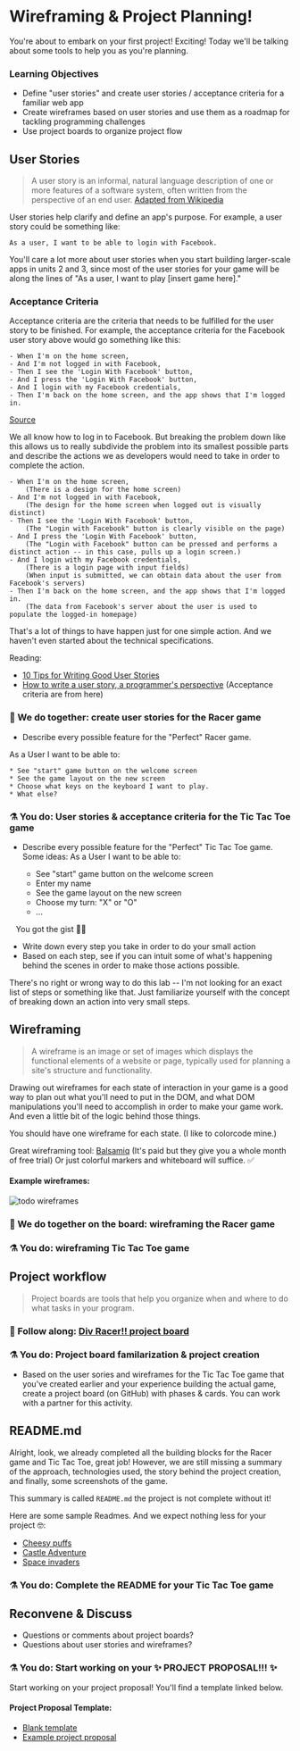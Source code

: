 # Wireframing & Project Planning!

You're about to embark on your first project! Exciting! Today we'll be talking about some tools to help you as you're planning.

### Learning Objectives

- Define "user stories" and create user stories / acceptance criteria for a familiar web app
- Create wireframes based on user stories and use them as a roadmap for tackling programming challenges
- Use project boards to organize project flow

## User Stories

> A user story is an informal, natural language description of one or more features of a software system, often written from the perspective of an end user. [Adapted from Wikipedia](https://en.wikipedia.org/wiki/User_story)

User stories help clarify and define an app's purpose. For example, a user story could be something like:

```
As a user, I want to be able to login with Facebook.
```

You'll care a lot more about user stories when you start building larger-scale apps in units 2 and 3, since most of the user stories for your game will be along the lines of "As a user, I want to play [insert game here]."

### Acceptance Criteria

Acceptance criteria are the criteria that needs to be fulfilled for the user story to be finished. For example, the acceptance criteria for the Facebook user story above would go something like this:

```
- When I'm on the home screen,
- And I'm not logged in with Facebook,
- Then I see the 'Login With Facebook' button,
- And I press the 'Login With Facebook' button,
- And I login with my Facebook credentials,
- Then I'm back on the home screen, and the app shows that I'm logged in.
```

[Source](https://medium.com/@sasa_sekulic/how-to-write-a-user-story-a-programmer-s-perspective-part-1-573f413e0bae)

We all know how to log in to Facebook. But breaking the problem down like this allows us to really subdivide the problem into its smallest possible parts and describe the actions we as developers would need to take in order to complete the action.

```
- When I'm on the home screen,
    (There is a design for the home screen)
- And I'm not logged in with Facebook,
    (The design for the home screen when logged out is visually distinct)
- Then I see the 'Login With Facebook' button,
    (The "Login with Facebook" button is clearly visible on the page)
- And I press the 'Login With Facebook' button,
    (The "Login with Facebook" button can be pressed and performs a distinct action -- in this case, pulls up a login screen.)
- And I login with my Facebook credentials,
    (There is a login page with input fields)
    (When input is submitted, we can obtain data about the user from Facebook's servers)
- Then I'm back on the home screen, and the app shows that I'm logged in.
    (The data from Facebook's server about the user is used to populate the logged-in homepage)
```

That's a lot of things to have happen just for one simple action. And we haven't even started about the technical specifications.

Reading: 
- [10 Tips for Writing Good User Stories](http://www.romanpichler.com/blog/10-tips-writing-good-user-stories/)
- [How to write a user story, a programmer's perspective](https://medium.com/@sasa_sekulic/how-to-write-a-user-story-a-programmer-s-perspective-part-1-573f413e0bae) (Acceptance criteria are from here)

### 👥 We do together: create user stories for the Racer game
- Describe every possible feature for the "Perfect" Racer game.

As a User I want to be able to:

    * See "start" game button on the welcome screen
    * See the game layout on the new screen
    * Choose what keys on the keyboard I want to play.
    * What else?

### ⚗ You do: User stories & acceptance criteria for the Tic Tac Toe game

- Describe every possible feature for the "Perfect" Tic Tac Toe game. Some ideas:
As a User I want to be able to:

    * See "start" game button on the welcome screen
    * Enter my name
    * See the game layout on the new screen
    * Choose my turn: "X" or "O"
    * ...
    
    You got the gist 👍🏼
 
- Write down every step you take in order to do your small action
- Based on each step, see if you can intuit some of what's happening behind the scenes in order to make those actions possible.

There's no right or wrong way to do this lab -- I'm not looking for an exact list of steps or something like that. Just familiarize yourself with the concept of breaking down an action into very small steps.

## Wireframing

> A wireframe is an image or set of images which displays the functional elements of a website or page, typically used for planning a site's structure and functionality.

Drawing out wireframes for each state of interaction in your game is a good way to plan out what you'll need to put in the DOM, and what DOM manipulations you'll need to accomplish in order to make your game work. And even a little bit of the logic behind those things.

You should have one wireframe for each state. (I like to colorcode mine.)

Great wireframing tool: [Balsamiq](https://balsamiq.com/) (It's paid but they give you a whole month of free trial)
Or just colorful markers and whiteboard will suffice. ✅

#### Example wireframes:

![todo wireframes](./assets/todo_wireframe.png)

### 👥 We do together on the board: wireframing the Racer game

### ⚗ You do: wireframing Tic Tac Toe game

## Project workflow

> Project boards are tools that help you organize when and where to do what tasks in your program.

### 👥 Follow along: [Div Racer!! project board](https://git.generalassemb.ly/nyc-wdi-ada/div-racer/projects/1)

### ⚗ You do: Project board familarization & project creation

- Based on the user sories and wireframes for the Tic Tac Toe game that you've created earlier and your experience building the actual game, create a project board (on GitHub) with phases & cards. You can work with a partner for this activity.

## README.md
Alright, look, we already completed all the building blocks for the Racer game and Tic Tac Toe, great job!
However, we are still missing a summary of the approach, technologies used, the story behind the project creation, and finally, some screenshots of the game.

This summary is called `README.md` the project is not complete without it!

Here are some sample Readmes. And we expect nothing less for your project 🤓:
* [Cheesy puffs](https://github.com/mattkersner/Project1GA)
* [Castle Adventure](https://github.com/jlr7245/castleadventure)
* [Space invaders](https://github.com/arianadziedzic/space_invaders)

### ⚗ You do: Complete the README for your Tic Tac Toe game

## Reconvene & Discuss

- Questions or comments about project boards?
- Questions about user stories and wireframes?

### ⚗ You do: Start working on your ✨ PROJECT PROPOSAL!!! ✨

Start working on your project proposal! You'll find a template linked below.

#### Project Proposal Template:
- [Blank template](./lab/proposal-outline.md)
- [Example project proposal](https://github.com/jlr7245/castleadventure/blob/master/proposal.md)

